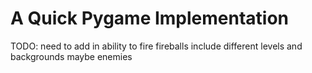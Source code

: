 # A Quick Pygame Implementation
TODO:
need to add in ability to fire fireballs
include different levels and backgrounds
maybe enemies